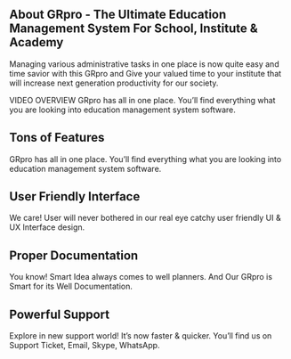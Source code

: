 ## About GRpro - The Ultimate Education Management System For School, Institute & Academy 

Managing various administrative tasks in one place is now quite easy and time savior with this GRpro and Give your valued time to your institute that will increase next generation productivity for our society.

VIDEO OVERVIEW 
GRpro has all in one place. You’ll find everything what you are looking into education management system software.


## Tons of Features
GRpro has all in one place. You’ll find everything what you are looking into education management system software.

## User Friendly Interface
We care! User will never bothered in our real eye catchy user friendly UI & UX Interface design. 

## Proper Documentation
You know! Smart Idea always comes to well planners. And Our GRpro is Smart for its Well Documentation. 


## Powerful Support
Explore in new support world! It’s now faster & quicker. You’ll find us on Support Ticket, Email, Skype, WhatsApp.


